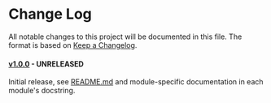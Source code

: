 # Change Log

All notable changes to this project will be documented in this file.
The format is based on [Keep a Changelog](http://keepachangelog.com/).

#### [v1.0.0](https://github.com/nodiscc/hecat/releases#1.0.0) - UNRELEASED

Initial release, see [README.md](https://github.com/nodiscc/hecat/blob/1.0.0/README.md) and module-specific documentation in each module's docstring.
